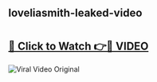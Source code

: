 ## loveliasmith-leaked-video 

# <h2><a href="http://freeplayer.one?title=loveliasmith-leaked-video&ref=21J">🔗 Click to Watch 👉🔴 VIDEO</a></h2>

<a href="http://freeplayer.one?title=loveliasmith-leaked-video&ref=21J" rel="nofollow" data-target="animated-image.originalLink"><img src="https://i.ibb.co.com/xMMVF88/686577567.gif" alt="Viral Video Original" style="max-width: 100%; display: inline-block;" data-target="animated-image.originalImage"></a>


